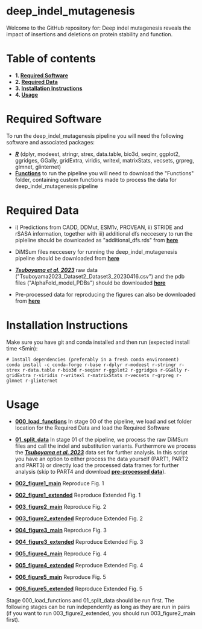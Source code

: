 # deep_indel_mutagenesis

Welcome to the GitHub repository for: Deep indel mutagenesis reveals the impact of insertions and deletions on protein stability and function. 

# Table of contents

* **1. [Required Software](#required-software)**
* **2. [Required Data](#required-data)**
* **3. [Installation Instructions](#installation-instructions)**
* **4. [Usage](#usage)**

# Required Software

To run the deep_indel_mutagenesis pipeline you will need the following software and associated packages:

* **[_R_](https://www.r-project.org/)** (dplyr, modeest, stringr, strex, data.table, bio3d, seqinr, ggplot2, ggridges, GGally, gridExtra, viridis, writexl, matrixStats, vecsets, grpreg, glmnet, glinternet)
* **[Functions](https://github.com/lehner-lab/deep_indel_mutagenesis/tree/main/Functions)** to run the pipeline you will need to download the "Functions" folder, containing custom functions made to process the data for deep_indel_mutagenesis pipeline


# Required Data

* i) Predictions from CADD, DDMut, ESM1v, PROVEAN, ii) STRIDE and rSASA information, together with iii)  additional dfs neccesery to run the pipleline should be downloaded as "additional_dfs.rds" from  **[here](__https://crgcnag-my.sharepoint.com/personal/mtopolska_crg_es/_layouts/15/onedrive.aspx?login_hint=mtopolska%40crg%2Ees&id=%2Fpersonal%2Fmtopolska%5Fcrg%5Fes%2FDocuments%2FTopolska%5Fetal%5Fdeep%5Findel%5Fmutagenesis&view=0)** 

* DiMSum files neccesery for running the deep_indel_mutagenesis pipeline should be downloaded from **[here](https://crgcnag-my.sharepoint.com/personal/mtopolska_crg_es/_layouts/15/onedrive.aspx?login_hint=mtopolska%40crg%2Ees&id=%2Fpersonal%2Fmtopolska%5Fcrg%5Fes%2FDocuments%2FTopolska%5Fetal%5Fdeep%5Findel%5Fmutagenesis%2FDiMSum&view=0)** 

* **[_Tsuboyama et al. 2023_](https://www.nature.com/articles/s41586-023-06328-6)**  raw data ("Tsuboyama2023_Dataset2_Dataset3_20230416.csv") and the pdb files ("AlphaFold_model_PDBs") should be downloaded **[here](https://zenodo.org/record/7992926)** 

* Pre-processed data for reproducing the figures can also be downloaded from **[here](https://crgcnag-my.sharepoint.com/personal/mtopolska_crg_es/_layouts/15/onedrive.aspx?login_hint=mtopolska%40crg%2Ees&id=%2Fpersonal%2Fmtopolska%5Fcrg%5Fes%2FDocuments%2FTopolska%5Fetal%5Fdeep%5Findel%5Fmutagenesis%2Fpreprocessed%5Fdata&view=0)**

# Installation Instructions

Make sure you have git and conda installed and then run (expected install time <5min):

```
# Install dependencies (preferably in a fresh conda environment)
conda install -c conda-forge r-base r-dplyr r-modeest r-stringr r-strex r-data.table r-bio3d r-seqinr r-ggplot2 r-ggridges r-GGally r-gridExtra r-viridis r-writexl r-matrixStats r-vecsets r-grpreg r-glmnet r-glinternet 
```

# Usage

* **[000_load_functions](https://github.com/lehner-lab/deep_indel_mutagenesis/blob/main/000_load_functions.R)** 
  In stage 00 of the pipeline, we load and set folder location for the Required Data and load the Required Software

* **[01_split_data](https://github.com/lehner-lab/deep_indel_mutagenesis/blob/main/001_split_data.R)**
  In stage 01 of the pipeline, we process the raw DiMSum files and call the indel and substitution variants.    Furthermore we process the **[_Tsuboyama et al. 2023_](https://www.nature.com/articles/s41586-023-06328-6)**  data set for further analysis. In this script you have an option to either process the data yourself (PART1, PART2 and PART3) or directly load the processed data frames for further analysis (skip to PART4 and download **[pre-processed data](https://crgcnag-my.sharepoint.com/personal/mtopolska_crg_es/_layouts/15/onedrive.aspx?login_hint=mtopolska%40crg%2Ees&id=%2Fpersonal%2Fmtopolska%5Fcrg%5Fes%2FDocuments%2FTopolska%5Fetal%5Fdeep%5Findel%5Fmutagenesis%2Fpreprocessed%5Fdata&view=0)**).

* **[002_figure1_main](https://github.com/lehner-lab/deep_indel_mutagenesis/blob/main/002_figure1_main.R)** Reproduce Fig. 1
* **[002_figure1_extended](https://github.com/lehner-lab/deep_indel_mutagenesis/blob/main/002_figure1_extended.R)** Reproduce Extended Fig. 1
* **[003_figure2_main](https://github.com/lehner-lab/deep_indel_mutagenesis/blob/main/003_figure2_main.R)** Reproduce Fig. 2
* **[003_figure2_extended](https://github.com/lehner-lab/deep_indel_mutagenesis/blob/main/003_figure2_extended.R)** Reproduce Extended Fig. 2
* **[004_figure3_main](https://github.com/lehner-lab/deep_indel_mutagenesis/blob/main/004_figure3_main.R)** Reproduce Fig. 3
* **[004_figure3_extended](https://github.com/lehner-lab/deep_indel_mutagenesis/blob/main/004_figure3_main.R)** Reproduce Extended Fig. 3
* **[005_figure4_main](https://github.com/lehner-lab/deep_indel_mutagenesis/blob/main/005_figure4_main.R)** Reproduce Fig. 4
* **[005_figure4_extended](https://github.com/lehner-lab/deep_indel_mutagenesis/blob/main/005_figure4_main.R)** Reproduce Extended Fig. 4
* **[006_figure5_main](https://github.com/lehner-lab/deep_indel_mutagenesis/blob/main/006_figure5_main.R)** Reproduce Fig. 5
* **[006_figure5_extended](https://github.com/lehner-lab/deep_indel_mutagenesis/blob/main/006_figure5_extended.R)** Reproduce Extended Fig. 5

Stage 000_load_functions and 01_split_data should be run first. 
The following stages can be run independently as long as they are run in pairs (if you want to run 003_figure2_extended, you should run 003_figure2_main first). 





  



